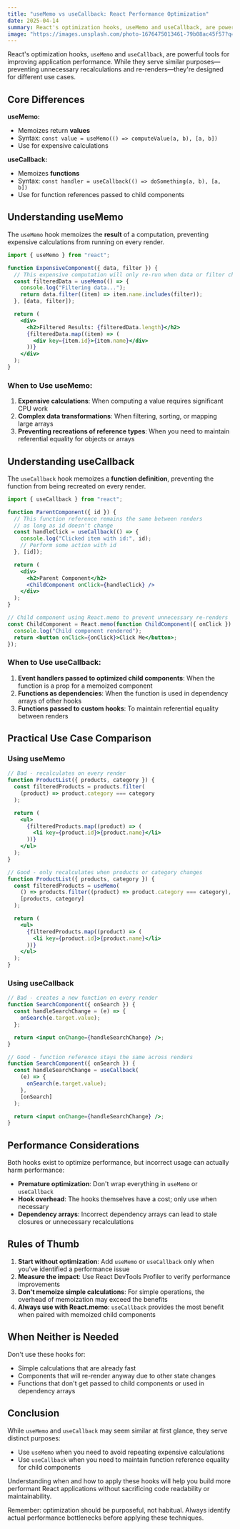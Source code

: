 ```yaml
---
title: "useMemo vs useCallback: React Performance Optimization"
date: 2025-04-14
summary: React's optimization hooks, useMemo and useCallback, are powerful tools for improving application performance. While they serve similar purposes—preventing unnecessary recalculations and re-renders—they're designed for different use cases.
image: "https://images.unsplash.com/photo-1676475013461-79b08ac45f57?q=80&w=3540&auto=format&fit=crop&ixlib=rb-4.0.3&ixid=M3wxMjA3fDB8MHxwaG90by1wYWdlfHx8fGVufDB8fHx8fA%3D%3D"
---
```


React's optimization hooks, `useMemo` and `useCallback`, are powerful tools for improving application performance. While they serve similar purposes—preventing unnecessary recalculations and re-renders—they're designed for different use cases.

## Core Differences

**useMemo:**

- Memoizes return **values**
- Syntax: `const value = useMemo(() => computeValue(a, b), [a, b])`
- Use for expensive calculations

**useCallback:**

- Memoizes **functions**
- Syntax: `const handler = useCallback(() => doSomething(a, b), [a, b])`
- Use for function references passed to child components

## Understanding useMemo

The `useMemo` hook memoizes the **result** of a computation, preventing expensive calculations from running on every render.

```jsx
import { useMemo } from "react";

function ExpensiveComponent({ data, filter }) {
  // This expensive computation will only re-run when data or filter changes
  const filteredData = useMemo(() => {
    console.log("Filtering data...");
    return data.filter((item) => item.name.includes(filter));
  }, [data, filter]);

  return (
    <div>
      <h2>Filtered Results: {filteredData.length}</h2>
      {filteredData.map((item) => (
        <div key={item.id}>{item.name}</div>
      ))}
    </div>
  );
}
```

### When to Use useMemo:

1. **Expensive calculations**: When computing a value requires significant CPU work
2. **Complex data transformations**: When filtering, sorting, or mapping large arrays
3. **Preventing recreations of reference types**: When you need to maintain referential equality for objects or arrays

## Understanding useCallback

The `useCallback` hook memoizes a **function definition**, preventing the function from being recreated on every render.

```jsx
import { useCallback } from "react";

function ParentComponent({ id }) {
  // This function reference remains the same between renders
  // as long as id doesn't change
  const handleClick = useCallback(() => {
    console.log("Clicked item with id:", id);
    // Perform some action with id
  }, [id]);

  return (
    <div>
      <h2>Parent Component</h2>
      <ChildComponent onClick={handleClick} />
    </div>
  );
}

// Child component using React.memo to prevent unnecessary re-renders
const ChildComponent = React.memo(function ChildComponent({ onClick }) {
  console.log("Child component rendered");
  return <button onClick={onClick}>Click Me</button>;
});
```

### When to Use useCallback:

1. **Event handlers passed to optimized child components**: When the function is a prop for a memoized component
2. **Functions as dependencies**: When the function is used in dependency arrays of other hooks
3. **Functions passed to custom hooks**: To maintain referential equality between renders

## Practical Use Case Comparison

### Using useMemo

```jsx
// Bad - recalculates on every render
function ProductList({ products, category }) {
  const filteredProducts = products.filter(
    (product) => product.category === category
  );

  return (
    <ul>
      {filteredProducts.map((product) => (
        <li key={product.id}>{product.name}</li>
      ))}
    </ul>
  );
}

// Good - only recalculates when products or category changes
function ProductList({ products, category }) {
  const filteredProducts = useMemo(
    () => products.filter((product) => product.category === category),
    [products, category]
  );

  return (
    <ul>
      {filteredProducts.map((product) => (
        <li key={product.id}>{product.name}</li>
      ))}
    </ul>
  );
}
```

### Using useCallback

```jsx
// Bad - creates a new function on every render
function SearchComponent({ onSearch }) {
  const handleSearchChange = (e) => {
    onSearch(e.target.value);
  };

  return <input onChange={handleSearchChange} />;
}

// Good - function reference stays the same across renders
function SearchComponent({ onSearch }) {
  const handleSearchChange = useCallback(
    (e) => {
      onSearch(e.target.value);
    },
    [onSearch]
  );

  return <input onChange={handleSearchChange} />;
}
```

## Performance Considerations

Both hooks exist to optimize performance, but incorrect usage can actually harm performance:

- **Premature optimization**: Don't wrap everything in `useMemo` or `useCallback`
- **Hook overhead**: The hooks themselves have a cost; only use when necessary
- **Dependency arrays**: Incorrect dependency arrays can lead to stale closures or unnecessary recalculations

## Rules of Thumb

1. **Start without optimization**: Add `useMemo` or `useCallback` only when you've identified a performance issue
2. **Measure the impact**: Use React DevTools Profiler to verify performance improvements
3. **Don't memoize simple calculations**: For simple operations, the overhead of memoization may exceed the benefits
4. **Always use with React.memo**: `useCallback` provides the most benefit when paired with memoized child components

## When Neither is Needed

Don't use these hooks for:

- Simple calculations that are already fast
- Components that will re-render anyway due to other state changes
- Functions that don't get passed to child components or used in dependency arrays

## Conclusion

While `useMemo` and `useCallback` may seem similar at first glance, they serve distinct purposes:

- Use `useMemo` when you need to avoid repeating expensive calculations
- Use `useCallback` when you need to maintain function reference equality for child components

Understanding when and how to apply these hooks will help you build more performant React applications without sacrificing code readability or maintainability.

Remember: optimization should be purposeful, not habitual. Always identify actual performance bottlenecks before applying these techniques.

